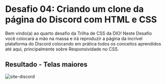 # Desafio 04: Criando um clone da página do Discord com HTML e CSS
Bem vindo(a) ao quarto desafio da Trilha de CSS da DIO! Neste Desafio você colocará a mão na massa e irá reproduzir a página da incrível plataforma do Discord colocando em prática todos os conceitos aprendidos até aqui, principalmente sobre Responsividade no CSS.

## Resultado - Telas maiores
![site-discord](https://github.com/LinusWeb/trilha-css-desafio-04/assets/20049294/c9c8b386-6d91-45e9-825e-080379710cb5)

